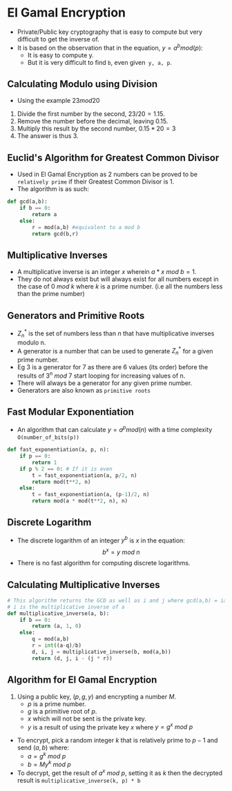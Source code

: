 # El Gamal Encryption
* Private/Public key cryptography that is easy to compute but very difficult to get the inverse of.
* It is based on the observation that in the equation, $y = a^b mod(p)$:
	* It is easy to compute y.
	* But it is very difficult to find `b`, even given` y, a, p`.

## Calculating Modulo using Division
* Using the example $23 mod 20$
1. Divide the first number by the second, $23/20 = 1.15$.
2. Remove the number before the decimal, leaving $0.15$.
3. Multiply this result by the second number, $0.15 * 20 = 3$
4. The answer is thus $3$.

## Euclid's Algorithm for Greatest Common Divisor
* Used in El Gamal Encryption as 2 numbers can be proved to be `relatively prime` if their Greatest Common Divisor is $1$.
* The algorithm is as such:
```python
def gcd(a,b):
	if b == 0:
		return a
	else:
		r = mod(a,b) #equivalent to a mod b
		return gcd(b,r)
```

## Multiplicative Inverses
* A multiplicative inverse is an integer $x$ wherein $a*x\:mod\:b = 1$.
* They do not always exist but will always exist for all numbers except in the case of $0\: mod\: k$ where $k$ is a prime number. (i.e all the numbers less than the prime number)

## Generators and Primitive Roots
* $Z_n^*$ is the set of numbers less than $n$ that have multiplicative inverses modulo n.
* A generator is a number that can be used to generate $Z_n^*$ for a given prime number.
* Eg 3 is a generator for 7 as there are 6 values (its order) before the results of $3^n\: mod\: 7$ start looping for increasing values of n.
* There will always be a generator for any given prime number.
* Generators are also known as `primitive roots`


## Fast Modular Exponentiation
* An algorithm that can calculate $y = a^p mod(n)$ with a time complexity `O(number_of_bits(p))`
```python
def fast_exponentiation(a, p, n):
	if p == 0:
		return 1
	if p % 2 == 0: # If it is even
		t = fast_exponentiation(a, p/2, n)
		return mod(t**2, n)
	else:
		t = fast_exponentiation(a, (p-1)/2, n)
		return mod(a * mod(t**2, n), n)
```

## Discrete Logarithm
* The discrete logarithm of an integer $y^b$ is $x$ in the equation:
$$
b^x = y\:mod\:n
$$
* There is no fast algorithm for computing discrete logarithms.

## Calculating Multiplicative Inverses
```python
# This algorithm returns the GCD as well as i and j where gcd(a,b) = ia + jb
# i is the multiplicative inverse of a
def multiplicative_inverse(a, b):
	if b == 0:
		return (a, 1, 0)
	else:
		q = mod(a,b)
		r = int((a-q)/b)
		d, i, j = multiplicative_inverse(b, mod(a,b))
		return (d, j, i - (j * r))
```

## Algorithm for El Gamal Encryption
1.  Using a public key, $(p, g , y)$ and encrypting a number $M$.
	* $p$ is a prime number.
	* $g$ is a primitive root of $p$.
	* $x$ which will not be sent is the private key.
	* $y$ is a result of using the private key $x$ where $y = g^x\:mod\:p$ 
* To encrypt, pick a random integer $k$ that is relatively prime to $p-1$ and send $(a,b)$ where:
	* $a = g^k\:mod\:p$
	* $b = My^k\:mod\:p$
* To decrypt, get the result of $a^x\:mod\:p$,  setting it as $k$ then the decrypted result is `multiplicative_inverse(k, p) * b`